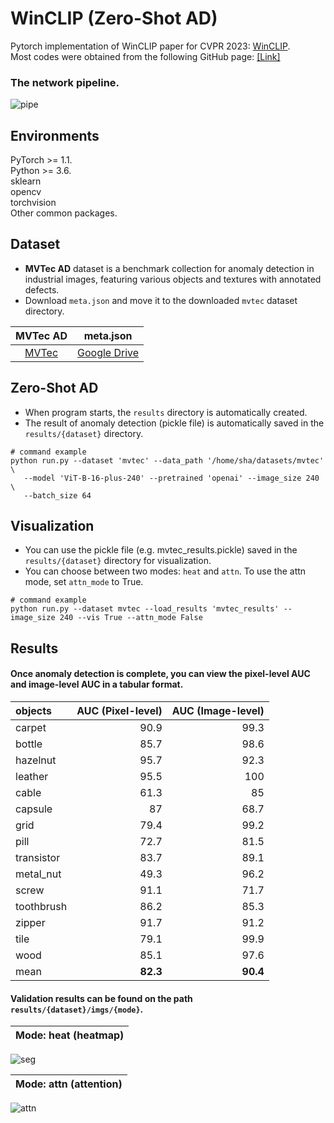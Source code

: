 # WinCLIP (Zero-Shot AD)
Pytorch implementation of WinCLIP paper for CVPR 2023: [WinCLIP](https://arxiv.org/pdf/2303.14814).  
Most codes were obtained from the following GitHub page: [[Link]](https://github.com/zqhang/Accurate-WinCLIP-pytorch)  

### The network pipeline.  
![pipe](https://github.com/user-attachments/assets/2ec04cf1-1160-4dcc-85e1-97e2438a4e87)

## Environments  
PyTorch >= 1.1.  
Python >= 3.6.  
sklearn  
opencv  
torchvision  
Other common packages.  

## Dataset
- **MVTec AD** dataset is a benchmark collection for anomaly detection in industrial images, featuring various objects and textures with annotated defects.
- Download ```meta.json``` and move it to the downloaded ```mvtec``` dataset directory.

|     MVTec AD            |     meta.json            |
|:------------------------:|:------------------------:|
| [MVTec](https://www.mvtec.com/company/research/datasets/mvtec-ad)   | [Google Drive](https://drive.google.com/file/d/11AdQpF3bhVCI0PoIVkku2OwJpoKKiJC_/view?usp=drive_link)  

## Zero-Shot AD
- When program starts, the ```results``` directory is automatically created.
- The result of anomaly detection (pickle file) is automatically saved in the ```results/{dataset}``` directory.
  
```Shell
# command example 
python run.py --dataset 'mvtec' --data_path '/home/sha/datasets/mvtec' \
   --model 'ViT-B-16-plus-240' --pretrained 'openai' --image_size 240 \
   --batch_size 64
```

## Visualization
- You can use the pickle file (e.g. mvtec_results.pickle) saved in the ```results/{dataset}``` directory for visualization.
- You can choose between two modes: ```heat``` and ```attn```. To use the attn mode, set ```attn_mode``` to True. 
```Shell
# command example 
python run.py --dataset mvtec --load_results 'mvtec_results' --image_size 240 --vis True --attn_mode False
```

## Results
#### Once anomaly detection is complete, you can view the pixel-level AUC and image-level AUC in a tabular format.
| objects    |   AUC (Pixel-level) |       AUC (Image-level) | 
|:-----------|-----------:|-----------:|
| carpet     |       90.9  |       99.3 |    
| bottle     |       85.7 |         98.6 |    
| hazelnut   |       95.7 |          92.3 |   
| leather    |       95.5 |         100   |  
| cable      |       61.3 |         85   |   
| capsule    |       87   |          68.7 |    
| grid       |       79.4 |          99.2 |   
| pill       |       72.7 |          81.5 |   
| transistor |       83.7 |        89.1 |    
| metal_nut  |       49.3 |          96.2 |   
| screw      |       91.1 |         71.7 |    
| toothbrush |       86.2 |          85.3 |   
| zipper     |       91.7 |         91.2 |    
| tile       |       79.1 |          99.9 |   
| wood       |       85.1 |           97.6 |  
| mean       |       **82.3** |           **90.4** |    

#### Validation results can be found on the path ```results/{dataset}/imgs/{mode}```.  
| Mode: heat (heatmap)                                                                             |
|----------------------------------------------------------------------------------------------------------------------|
![seg](https://github.com/user-attachments/assets/b8aaed5a-0f1b-49d0-b302-09317b77d098)

| Mode: attn (attention)                                                                             |
|----------------------------------------------------------------------------------------------------------------------|
![attn](https://github.com/user-attachments/assets/cdfa022a-a8e6-4004-af03-d60ff88a1e4f)


